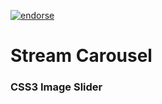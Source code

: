 [![endorse](https://api.coderwall.com/lukemadhanga/endorsecount.png)](https://coderwall.com/lukemadhanga)

Stream Carousel
==============

### CSS3 Image Slider
